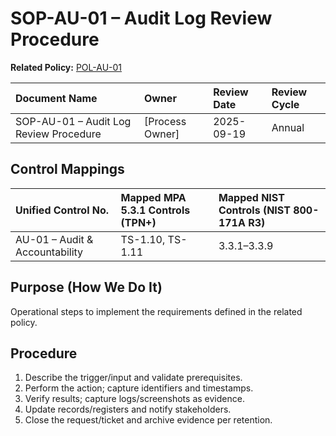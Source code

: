 # SOP-AU-01 – Audit Log Review Procedure

**Related Policy:** [POL-AU-01](../policies/POL-AU-01_*.md)

| Document Name | Owner | Review Date | Review Cycle |
| :---- | :---- | :---- | :---- |
| SOP-AU-01 – Audit Log Review Procedure | [Process Owner] | 2025-09-19 | Annual |

## Control Mappings
| Unified Control No. | Mapped MPA 5.3.1 Controls (TPN+) | Mapped NIST Controls (NIST 800-171A R3) |
| :---- | :---- | :---- |
| AU-01 – Audit & Accountability | TS-1.10, TS-1.11 | 3.3.1–3.3.9 |

## Purpose (How We Do It)
Operational steps to implement the requirements defined in the related policy.

## Procedure
1. Describe the trigger/input and validate prerequisites.
2. Perform the action; capture identifiers and timestamps.
3. Verify results; capture logs/screenshots as evidence.
4. Update records/registers and notify stakeholders.
5. Close the request/ticket and archive evidence per retention.
